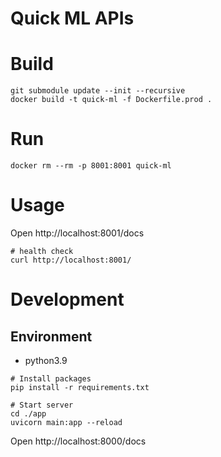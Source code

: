# Quick ML APIs

# Build
```
git submodule update --init --recursive
docker build -t quick-ml -f Dockerfile.prod .
```

# Run
```
docker rm --rm -p 8001:8001 quick-ml
```

# Usage
Open http://localhost:8001/docs

```
# health check
curl http://localhost:8001/
```

# Development

## Environment
- python3.9

```
# Install packages
pip install -r requirements.txt

# Start server
cd ./app
uvicorn main:app --reload
```

Open http://localhost:8000/docs

